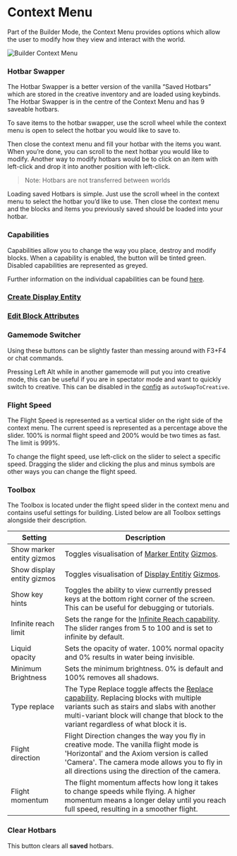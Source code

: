 # Context Menu

Part of the Builder Mode, the Context Menu provides options which allow the user to modify how they view and interact with the world.

![Builder Context Menu](/img/AltMenuOverview.png)

### Hotbar Swapper

The Hotbar Swapper is a better version of the vanilla “Saved Hotbars” which are stored in the creative inventory and are loaded using keybinds. The Hotbar Swapper is in the centre of the Context Menu and has 9 saveable hotbars. 

To save items to the hotbar swapper, use the scroll wheel while the context menu is open to select the hotbar you would like to save to.

Then close the context menu and fill your hotbar with the items you want. When you’re done, you can scroll to the next hotbar you would like to modify. Another way to modify hotbars would be to click on an item with left-click and drop it into another position with left-click.

> Note: Hotbars are not transferred between worlds

Loading saved Hotbars is simple. Just use the scroll wheel in the context menu to select the hotbar you’d like to use. Then close the context menu and the blocks and items you previously saved should be loaded into your hotbar.

### Capabilities
Capabilities allow you to change the way you place, destroy and modify blocks. When a capability is enabled, the button will be tinted green. Disabled capabilities are represented as greyed. 

Further information on the individual capabilities can be found [here](/contextmenu/capabilitiesintro.md).

### [Create Display Entity](displayentities.md)

### [Edit Block Attributes](blockattributes.md)

### Gamemode Switcher

Using these buttons can be slightly faster than messing around with F3+F4 or chat commands.

Pressing Left Alt while in another gamemode will put you into creative mode, this can be useful if you are in spectator mode and want to quickly switch to creative. This can be disabled in the [config](/advanced/configuration.md) as `autoSwapToCreative`.

### Flight Speed

The Flight Speed is represented as a vertical slider on the right side of the context menu. The current speed is represented as a percentage above the slider. 100% is normal flight speed and 200% would be two times as fast. The limit is 999%.

To change the flight speed, use left-click on the slider to select a specific speed. Dragging the slider and clicking the plus and minus symbols are other ways you can change the flight speed.

### Toolbox

The Toolbox is located under the flight speed slider in the context menu and contains useful settings for building. Listed below are all Toolbox settings alongside their description.

| Setting                    | Description                                                                                                                                                                                                                                                     |
| -------------------------- | --------------------------------------------------------------------------------------------------------------------------------------------------------------------------------------------------------------------------------------------------------------- |
| Show marker entity gizmos  | Toggles visualisation of [Marker Entity](marker.md) [Gizmos](/editor/gizmos.md).                                                                                                                                                                                |
| Show display entity gizmos | Toggles visualisation of [Display Entitiy](displayentities.md) [Gizmos](/editor/gizmos.md).                                                                                                                                                                     |
| Show key hints             | Toggles the ability to view currently pressed keys at the bottom right corner of the screen. This can be useful for debugging or tutorials.                                                                                                                     |
| Infinite reach limit       | Sets the range for the [Infinite Reach capability](/contextmenu/capabilitiesintro.md). The slider ranges from 5 to 100 and is set to infinite by default.                                                                                                                  |
| Liquid opacity             | Sets the opacity of water. 100% normal opacity and 0% results in water being invisible.                                                                                                                                                                         |
| Minimum Brightness         | Sets the minimum brightness. 0% is default and 100% removes all shadows.                                                                                                                                                                                        |
| Type replace               | The Type Replace toggle affects the [Replace capability](/contextmenu/capabilitiesreplacemode.md). Replacing blocks with multiple variants such as stairs and slabs with another multi-variant block will change that block to the variant regardless of what block it is. |
| Flight direction           | Flight Direction changes the way you fly in creative mode. The vanilla flight mode is 'Horizontal' and the Axiom version is called 'Camera'. The camera mode allows you to fly in all directions using the direction of the camera.                             |
| Flight momentum            | The flight momentum affects how long it takes to change speeds while flying. A higher momentum means a longer delay until you reach full speed, resulting in a smoother flight.                                                                                 |

### Clear Hotbars

This button clears all **saved** hotbars.